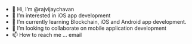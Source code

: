 - 👋 Hi, I’m @rajvijaychavan
- 👀 I’m interested in iOS app development
- 🌱 I’m currently learning Blockchain, iOS and Android app development.
- 💞️ I’m looking to collaborate on mobile application development
- 📫 How to reach me ... email

<!---
rajvijaychavan/rajvijaychavan is a ✨ special ✨ repository because its `README.md` (this file) appears on your GitHub profile.
You can click the Preview link to take a look at your changes.
--->
